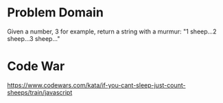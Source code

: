 # Problem Domain

Given a number, 3 for example, return a string with a murmur: "1 sheep...2 sheep...3 sheep..."

# Code War

https://www.codewars.com/kata/if-you-cant-sleep-just-count-sheeps/train/javascript